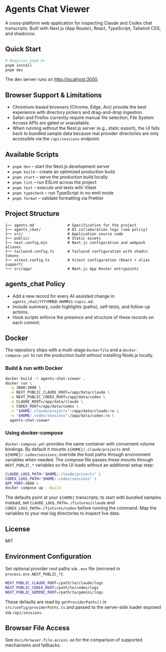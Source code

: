# Agents Chat Viewer

A cross-platform web application for inspecting Claude and Codex chat transcripts. Built with Next.js (App Router), React, TypeScript, Tailwind CSS, and shadcn/ui.

## Quick Start

```sh
# Requires pnpm 9+
pnpm install
pnpm dev
```

The dev server runs on [http://localhost:3000](http://localhost:3000).

## Browser Support & Limitations

- Chromium-based browsers (Chrome, Edge, Arc) provide the best experience with directory pickers and drag-and-drop ingestion.
- Safari and Firefox currently require manual file selection; File System Access APIs are gated or unavailable.
- When running without the Next.js server (e.g., static export), the UI falls back to bundled sample data because real provider directories are only accessible via the `/api/sessions` endpoint.

## Available Scripts

- `pnpm dev` – start the Next.js development server
- `pnpm build` – create an optimized production build
- `pnpm start` – serve the production build locally
- `pnpm lint` – run ESLint across the project
- `pnpm test` – execute unit tests with Vitest
- `pnpm typecheck` – run TypeScript in no-emit mode
- `pnpm format` – validate formatting via Prettier

## Project Structure

```
├── agents.md               # Specification for the project
├── agents_chat/            # AI collaboration logs (see policy)
├── src/                    # Application source code
├── public/                 # Static assets
├── next.config.mjs         # Next.js configuration and webpack aliases
├── tailwind.config.ts      # Tailwind configuration with shadcn tokens
├── vitest.config.ts        # Vitest configuration (React + alias support)
└── src/app/                # Next.js App Router entrypoints
```

## agents_chat Policy

- Add a new record for every AI-assisted change in `agents_chat/YYYYMMDD-HHMMSS-topic.md`.
- Include summary, code highlights (paths), self-tests, and follow-up actions.
- Hook scripts enforce the presence and structure of these records on each commit.

## Docker

The repository ships with a multi-stage `Dockerfile` and a `docker-compose.yml` to run the production build without installing Node.js locally.

### Build & run with Docker

```bash
docker build -t agents-chat-viewer .
docker run \
  -p 3000:3000 \
  -e NEXT_PUBLIC_CLAUDE_ROOT=/app/data/claude \
  -e NEXT_PUBLIC_CODEX_ROOT=/app/data/codex \
  -e CLAUDE_ROOT=/app/data/claude \
  -e CODEX_ROOT=/app/data/codex \
  -v "$HOME/.claude/projects":/app/data/claude:ro \
  -v "$HOME/.codex/sessions":/app/data/codex:ro \
  agents-chat-viewer
```

### Using docker-compose

`docker-compose.yml` provides the same container with convenient volume bindings. By default it mounts `${HOME}/.claude/projects` and `${HOME}/.codex/sessions`; override the host paths through environment variables when needed. The compose file passes these mounts through `NEXT_PUBLIC_*` variables so the UI loads without an additional setup step:

```bash
CLAUDE_LOGS_PATH="$HOME/.claude/projects" \
CODEX_LOGS_PATH="$HOME/.codex/sessions" \
APP_PORT=3000 \
docker compose up --build
```

The defaults point at your `${HOME}` transcripts; to start with bundled samples instead, set `CLAUDE_LOGS_PATH=./fixtures/claude` and `CODEX_LOGS_PATH=./fixtures/codex` before running the command. Map the variables to your real log directories to inspect live data.

## License

MIT

## Environment Configuration

Set optional provider root paths via `.env` file (mirrored in `process.env.NEXT_PUBLIC_*`):

```bash
NEXT_PUBLIC_CLAUDE_ROOT=/path/to/claude/logs
NEXT_PUBLIC_CODEX_ROOT=/path/to/codex/logs
NEXT_PUBLIC_GEMINI_ROOT=/path/to/gemini/logs
```

These defaults are read by `getProviderPaths()` in `src/config/providerPaths.ts` and passed to the server-side loader exposed via `/api/sessions`.

## Browser File Access

See `docs/browser-file-access.md` for the comparison of supported mechanisms and fallbacks.
